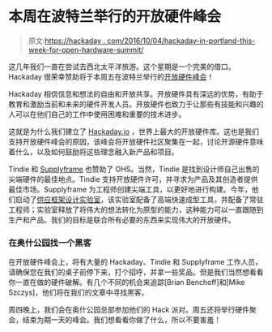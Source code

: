 # 本周在波特兰举行的开放硬件峰会

> 原文:[https://hackaday . com/2016/10/04/hackaday-in-portland-this-week-for-open-hardware-summit/](https://hackaday.com/2016/10/04/hackaday-in-portland-this-week-for-open-hardware-summit/)

这几年我们一直在尝试去西北太平洋旅游。这个星期是一个完美的借口。Hackaday 很荣幸赞助将于本周五在波特兰举行的[开放硬件峰会](http://2016.oshwa.org/)！

Hackaday 相信信息和想法的自由和开放共享。开放硬件具有深远的优势，有助于教育和激励当前和未来的硬件开发人员。开放硬件也致力于让那些有技能和兴趣的人可以在他们自己的工作中使用困难和重要的技术进步。

这就是为什么我们建立了 [Hackaday.io](https://hackaday.io) ，世界上最大的开放硬件库。这也是我们支持开放硬件峰会的原因，该峰会将开放硬件社区聚集在一起，讨论开源硬件意味着什么，以及如何鼓励将这些理念融入新产品和项目。

Tindie 和 [Supplyframe](http://supplyframe.com/) 也赞助了 OHS。当然，Tindie 是找到设计师自己出售的尖端硬件的最佳地点。Tindie 支持开放硬件许可，并寻求为产品及其创造者提供最佳市场。Supplyframe 为工程师创建尖端工具，以更好地进行构建。今年，他们启动了[供应框架设计实验室](http://supplyframe.com/designlab)，该实验室配备了高端快速成型工具，并配备了常驻工程师；实验室释放了将伟大的想法转化为原型的能力，这种能力可以一直跟随到生产和产品。我们的目标是联合所有必要的东西来实现伟大的开放硬件。

### 在奥什公园找一个黑客

在开放硬件峰会上，将有大量的 Hackaday、Tindie 和 Supplyframe 工作人员，请确保您在我们的桌子前停下来，打个招呼，并拿一些奖品。但是我们当然想看看你一直在做的硬件破解。有几个不同的机会来追踪[Brian Benchoff]和[Mike Szczys]，他们将在我们的文章中寻找黑客。

周四晚上，我们会在奥什公园总部参加他们的 Hack 派对。周五还将举行硬件聚会，结束为期一天的峰会。我们想看看你做了什么，所以不要害羞！